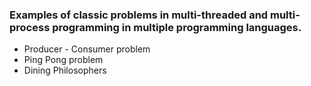 ### Examples of classic problems in multi-threaded and multi-process programming in multiple programming languages.
- Producer - Consumer problem
- Ping Pong problem
- Dining Philosophers
